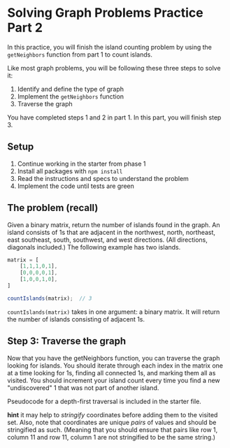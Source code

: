 # Solving Graph Problems Practice Part 2

In this practice, you will finish the island counting problem by using the
`getNeighbors` function from part 1 to count islands.

Like most graph problems, you will be following these three steps to solve it:

1. Identify and define the type of graph
2. Implement the `getNeighbors` function
3. Traverse the graph

You have completed steps 1 and 2 in part 1. In this part, you will finish step 
3.

## Setup

1. Continue working in the starter from phase 1
2. Install all packages with `npm install`
3. Read the instructions and specs to understand the problem
4. Implement the code until tests are green

## The problem (recall)

Given a binary matrix, return the number of islands found in the graph. An 
island consists of 1s that are adjacent in the northwest, north, northeast, east
southeast, south, southwest, and west directions. (All directions, diagonals 
included.) The following example has two islands.

```js
matrix = [
    [1,1,1,0,1],
    [0,0,0,0,1],
    [1,0,0,1,0],
]

countIslands(matrix);  // 3
```

`countIslands(matrix)` takes in one argument: a binary matrix. It will return 
the number of islands consisting of adjacent 1s.

## Step 3: Traverse the graph

Now that you have the getNeighbors function, you can traverse the graph looking
for islands. You should iterate through each index in the matrix one at a time
looking for 1s, finding all connected 1s, and marking them all as visited. You
should increment your island count every time you find a new "undiscovered" 1
that was not part of another island.

Pseudocode for a depth-first traversal is included in the starter file.

**hint** it may help to _stringify_ coordinates before adding them to the
visited set. Also, note that coordinates are unique _pairs_ of values and should
be stringified as such. (Meaning that you should ensure that pairs like row 1,
column 11 and row 11, column 1 are not stringified to be the same string.)